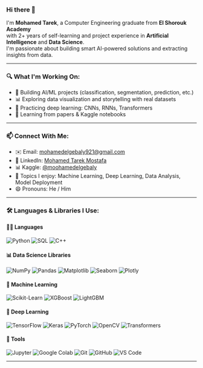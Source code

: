 ### Hi there 👋

 I'm **Mohamed Tarek**, a Computer Engineering graduate from **El Shorouk Academy**  
with 2+ years of self-learning and project experience in **Artificial Intelligence** and **Data Science**.  
I'm passionate about building smart AI-powered solutions and extracting insights from data.

---

### 🔍 What I'm Working On:
- 🔭 Building AI/ML projects (classification, segmentation, prediction, etc.)
- 📊 Exploring data visualization and storytelling with real datasets
- 🧠 Practicing deep learning: CNNs, RNNs, Transformers
- 📝 Learning from papers & Kaggle notebooks

---

### 📫 Connect With Me:
- ✉️ Email: mohamedelgebaly921@gmail.com  
- 💼 LinkedIn: [Mohamed Tarek Mostafa](https://www.linkedin.com/in/mohamed-tarek-mostafa-936452221/)  
- 📊 Kaggle: [@moohamedelgebaly](https://www.kaggle.com/moohamedelgebaly)  
- 💬 Topics I enjoy: Machine Learning, Deep Learning, Data Analysis, Model Deployment  
- 😄 Pronouns: He / Him

---

### 🛠️ Languages & Libraries I Use:

#### 👨‍💻 Languages
![Python](https://img.shields.io/badge/-Python-black?logo=python&style=social)
![SQL](https://img.shields.io/badge/-SQL-black?logo=mysql&style=social)
![C++](https://img.shields.io/badge/-C++-black?logo=c%2b%2b&style=social)

#### 📊 Data Science Libraries
![NumPy](https://img.shields.io/badge/-NumPy-black?logo=numpy&style=social)
![Pandas](https://img.shields.io/badge/-Pandas-black?logo=pandas&style=social)
![Matplotlib](https://img.shields.io/badge/-Matplotlib-black?logo=matplotlib&style=social)
![Seaborn](https://img.shields.io/badge/-Seaborn-black?logo=seaborn&style=social)
![Plotly](https://img.shields.io/badge/-Plotly-black?logo=plotly&style=social)

#### 🤖 Machine Learning
![Scikit-Learn](https://img.shields.io/badge/-ScikitLearn-black?logo=scikit-learn&style=social)
![XGBoost](https://img.shields.io/badge/-XGBoost-black?logo=xgboost&style=social)
![LightGBM](https://img.shields.io/badge/-LightGBM-black?logo=lightgbm&style=social)

#### 🧠 Deep Learning
![TensorFlow](https://img.shields.io/badge/-TensorFlow-black?logo=tensorflow&style=social)
![Keras](https://img.shields.io/badge/-Keras-black?logo=keras&style=social)
![PyTorch](https://img.shields.io/badge/-PyTorch-black?logo=pytorch&style=social)
![OpenCV](https://img.shields.io/badge/-OpenCV-black?logo=opencv&style=social)
![Transformers](https://img.shields.io/badge/-Transformers-black?logo=huggingface&style=social)

#### 🧰 Tools
![Jupyter](https://img.shields.io/badge/-Jupyter-black?logo=jupyter&style=social)
![Google Colab](https://img.shields.io/badge/-Colab-black?logo=googlecolab&style=social)
![Git](https://img.shields.io/badge/-Git-black?logo=git&style=social)
![GitHub](https://img.shields.io/badge/-GitHub-black?logo=github&style=social)
![VS Code](https://img.shields.io/badge/-VSCode-black?logo=visualstudiocode&style=social)

---


